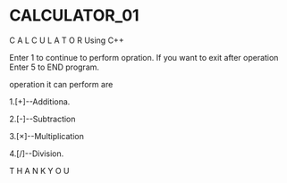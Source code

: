 # CALCULATOR_01

C A L C U L A T O R    Using C++





Enter 1 to continue to perform opration. 
If you want to exit after operation Enter 5 to END program. 

operation it can perform are 

1.[+]--Additiona.      

2.[-]--Subtraction     

3.[×]--Multiplication  

4.[/]--Division.       


T H A N K     Y O U
